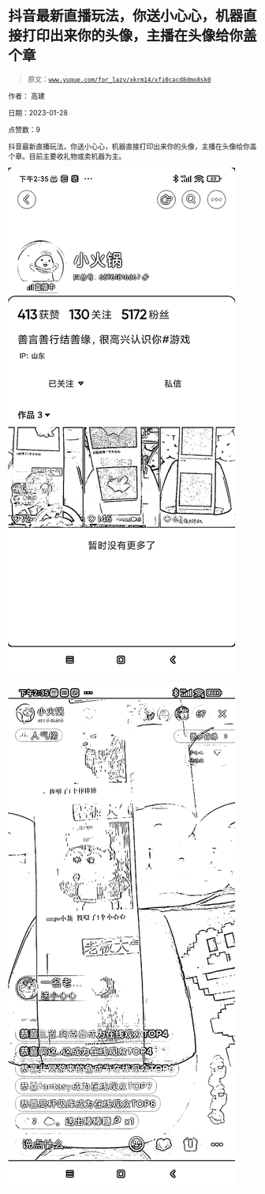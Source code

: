 # 抖音最新直播玩法，你送小心心，机器直接打印出来你的头像，主播在头像给你盖个章

> 原文：[`www.yuque.com/for_lazy/xkrm14/xfi0cacd8dmo8sk0`](https://www.yuque.com/for_lazy/xkrm14/xfi0cacd8dmo8sk0)

作者： 高建 

日期：2023-01-28 

点赞数：9 

抖音最新直播玩法，你送小心心，机器直接打印出来你的头像，主播在头像给你盖个章。目前主要收礼物或卖机器为主。 

![](img/615d0da3b8f6915587e30d2698cf2226.png) 

![](img/964a5328a5322414631593cda7d773a7.png) 

